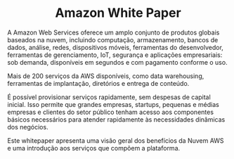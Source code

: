 <h1 align="center">Amazon White Paper</h1>

A Amazon Web Services oferece um amplo conjunto de produtos globais baseados na nuvem, incluindo computação, armazenamento, bancos de dados, análise, redes, dispositivos móveis, ferramentas do desenvolvedor, ferramentas de gerenciamento, IoT, segurança e aplicações empresariais: sob demanda, disponíveis em segundos e com pagamento conforme o uso. 

Mais de 200 serviços da AWS disponíveis, como data warehousing, ferramentas de implantação, diretórios e entrega de conteúdo. 

É possível provisionar serviços rapidamente, sem despesas de capital inicial. Isso permite que grandes empresas, startups, pequenas e médias empresas e clientes do setor público tenham acesso aos componentes básicos necessários para atender rapidamente às necessidades dinâmicas dos negócios. 

Este whitepaper apresenta uma visão geral dos benefícios da Nuvem AWS e uma introdução aos serviços que compõem a plataforma.